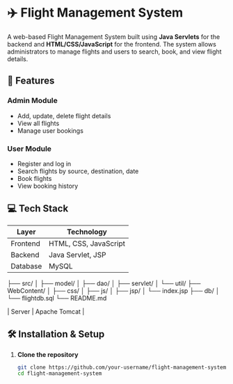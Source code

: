# ✈️ Flight Management System

A web-based Flight Management System built using **Java Servlets** for the backend and **HTML/CSS/JavaScript** for the frontend. The system allows administrators to manage flights and users to search, book, and view flight details.

## 📌 Features

### Admin Module
- Add, update, delete flight details
- View all flights
- Manage user bookings

### User Module
- Register and log in
- Search flights by source, destination, date
- Book flights
- View booking history

## 💻 Tech Stack

| Layer        | Technology              |
|--------------|--------------------------|
| Frontend     | HTML, CSS, JavaScript    |
| Backend      | Java Servlet, JSP        |
| Database     | MySQL                    |FlightManagementSystem/
├── src/
│   ├── model/
│   ├── dao/
│   ├── servlet/
│   └── util/
├── WebContent/
│   ├── css/
│   ├── js/
│   ├── jsp/
│   └── index.jsp
├── db/
│   └── flightdb.sql
└── README.md

| Server       | Apache Tomcat            |

## 🛠️ Installation & Setup

1. **Clone the repository**
   ```bash
   git clone https://github.com/your-username/flight-management-system.git
   cd flight-management-system

